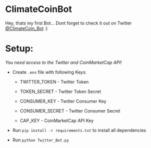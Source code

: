 
# ClimateCoinBot

Hey, thats my first Bot...
Dont forget to check it out on Twitter [@ClimateCoin_Bot](https://twitter.com/ClimateCoin_Bot) :)


# Setup:

_You need access to the Twitter and CoinMarketCap API!_


+ Create `.env` file with following Keys:
  
	+ TWITTER_TOKEN - Twitter Token

	+ TOKEN_SECRET - Twitter Token Secret

	+ CONSUMER_KEY - Twitter Consumer Key

	+ CONSUMER_SECRET - Twitter Consumer Secret	  

	+ CAP_KEY - CoinMarketCap API Key

+ Run `pip install -r requirements.txt` to install all dependencies

+ Run `python Twitter_Bot.py`